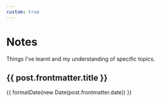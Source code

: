 ```yaml
---
custom: true
---
```


<script setup lang="ts">
import { data as posts } from "./posts.data"
function formatDate(date: Date) {
  return date.toLocaleDateString('en-us', { weekday: "long", year: "numeric", month: "short", day: "numeric" })
}
</script>

<main class="max-w-2xl w-full p-4 mx-auto py-16">
  <h1 class="text-4xl font-semibold tracking-tight">Notes</h1>
  <p class="text-lg text-gray-500 mt-2">Things I've learnt and my understanding of specific topics.</p>
  <div class="flex flex-col divide-y mt-6 *:py-4 *:space-y-4">
    <a v-for="post in posts" :href="post.url" class="group">
      <div class="space-y-1">
        <h2 class="text-xl font-semibold tracking-tight md:text-2xl group-hover:underline">
          {{ post.frontmatter.title }}
        </h2>
        <p class="text-sm text-gray-500">{{ formatDate(new Date(post.frontmatter.date)) }}</p>
      </div>
      <p class="text-base" v-html="post.excerpt"></p>
    </a>
  </div>
</main>

